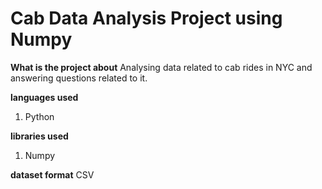 # Cab Data Analysis Project using Numpy

__What is the project about__
Analysing data related to cab rides in NYC and answering questions related to it.

__languages used__
1. Python

__libraries used__
1. Numpy

__dataset format__
CSV
